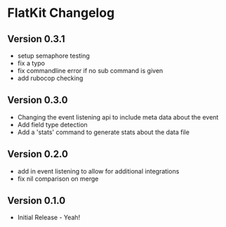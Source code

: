 # FlatKit Changelog

## Version 0.3.1
* setup semaphore testing
* fix a typo
* fix commandline error if no sub command is given
* add rubocop checking

## Version 0.3.0

* Changing the event listening api to include meta data about the event
* Add field type detection
* Add a 'stats' command to generate stats about the data file

## Version 0.2.0

* add in event listening to allow for additional integrations
* fix nil comparison on merge

## Version 0.1.0

* Initial Release - Yeah!

